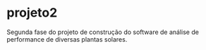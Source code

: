 # projeto2
Segunda fase do projeto de construção do software
de análise de performance de diversas plantas solares.
